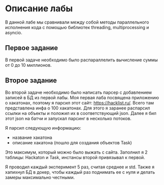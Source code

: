 # Описание лабы

В данной лабе мы сравнивали между собой методы параллельного исполнения кода с помощью библиотек threading, multiprocessing и asyncio.

## Первое задание
В первой задаче необходимо было распараллелить вычисление суммы от 0 до 10 миллионов.

## Второе задание
Во второй задаче необходимо было написать парсер с добавлением записей в БД из первой лабы.
Моя первая лаба посвящена приложению о хакатонах, поэтому я парсил этот сайт: https://hacklist.ru/. Всего там представлена инфа о 100 хакатонах. 
Для этого я заранее распарсил ссылки на объекты и положил их в соответствующий json. Далее я бил этот json на батчи и запускал парсинг в несколько потоков.

Я парсил следующую информацию:
- название хакатона
- описание хакатона (пошло для создания объектов Task)

Это максимум, который можно было выжать с сайта. Заполнил я 2 таблицы: Hackaton и Task, инстансы второй привязывал к первой.

Я проводил каждый эксперимент 5 раз, считая среднее и std.
Также я хапихнул БД в докер, чтобы каждый раз поднимать ее с нуля и делать замеры максимально честными.
